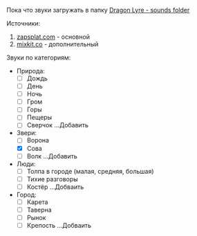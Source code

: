 Пока что звуки загружать в папку [Dragon Lyre - sounds folder](https://drive.google.com/drive/folders/1t6xbBT886xEEeAlL2t5IksNEwRN72E9v?usp=sharing)

Источники:

1. [zapsplat.com](https://www.zapsplat.com/sound-effect-category/nature/) - основной
2. [mixkit.co](https://mixkit.co/free-sound-effects/nature/) - дополнительный

Звуки по категориям:

- Природа:
	- [ ] Дождь
	- [ ] День
	- [ ] Ночь
	- [ ] Гром
	- [ ] Горы
	- [ ] Пещеры
	- [ ] Сверчок
	…Добавить
- Звери:
	- [ ] Ворона
	- [x] Сова
	- [ ] Волк
	…Добавить
- Люди:
	- [ ] Толпа в городе (малая, средняя, большая)
	- [ ] Тихие разговоры
	- [ ] Костёр
	…Добваить
- Город:
	- [ ] Карета
	- [ ] Таверна
	- [ ] Рынок
	- [ ] Крепость
	…Добваить
